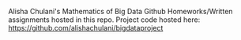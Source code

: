Alisha Chulani's Mathematics of Big Data Github 
Homeworks/Written assignments hosted in this repo. Project code hosted here: https://github.com/alishachulani/bigdataproject
